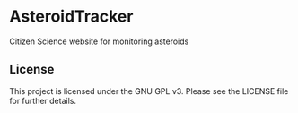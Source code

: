 # AsteroidTracker
Citizen Science website for monitoring asteroids

## License

This project is licensed under the GNU GPL v3. Please see the LICENSE file for further details.
